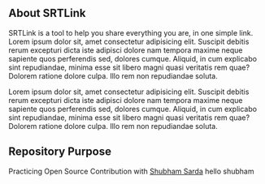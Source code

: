 ## About SRTLink
SRTLink is a tool to help you share everything you are, in one simple link. Lorem ipsum dolor sit, amet consectetur adipisicing elit. Suscipit debitis rerum excepturi dicta iste adipisci dolore nam tempora maxime neque sapiente quos perferendis sed, dolores cumque. Aliquid, in cum explicabo sint repudiandae, minima esse sit libero magni quasi veritatis rem quae? Dolorem ratione dolore culpa. Illo rem non repudiandae soluta.

Lorem ipsum dolor sit, amet consectetur adipisicing elit. Suscipit debitis rerum excepturi dicta iste adipisci dolore nam tempora maxime neque sapiente quos perferendis sed, dolores cumque. Aliquid, in cum explicabo sint repudiandae, minima esse sit libero magni quasi veritatis rem quae? Dolorem ratione dolore culpa. Illo rem non repudiandae soluta.


## Repository Purpose  
Practicing Open Source Contribution with [Shubham Sarda](https://github.com/ShubhamSarda)
hello shubham
